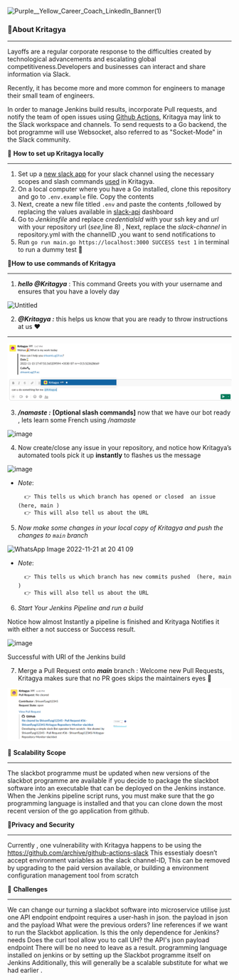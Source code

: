 
![Purple__Yellow_Career_Coach_LinkedIn_Banner(1)](https://user-images.githubusercontent.com/60812924/201931547-8aa0bb70-5510-4f27-9582-d044162089e5.png)

### 💫About Kritagya

---

Layoffs are a regular corporate response to the difficulties created by technological advancements and escalating global competitiveness.Developers and businesses can interact and share information via Slack.

Recently, it has become more and more common for engineers to manage their small team of engineers.

In order to manage Jenkins build results, incorporate Pull requests, and notify the team of open issues using [Github Actions](https://github.com/archive/github-actions-slack), Kritagya may link to the Slack workspace and channels. To send requests to a Go backend, the bot programme will use Websocket, also referred to as "Socket-Mode" in the Slack community.

💫 **How to set up Kritagya locally** 

---

1. Set up a [new slack app](https://api.slack.com/authentication/basics#creating) for your slack channel using  the necessary scopes and slash commands [used](https://gist.github.com/ShivamTyagi12345/419d2319674fa8cabb369482470565e3) in Kritagya.
2. On a local computer where you have a Go installed, clone this repository and go to `.env.example`  file. Copy the contents
3. Next, create a new file titled `.env` and paste the contents ,followed by replacing the values available in [slack-api](https://api.slack.com/apps) dashboard 
4. Go to *Jenkinsfile* and replace *credentialsId*  with your ssh key and *url* with your repository url (*see*,line 8) , Next, replace the *slack-channel* in  repository.yml with the channelID ,you want to send notifications to                        
5. Run `go run main.go https://localhost:3000 SUCCESS test 1` in terminal to run a dummy test 🎊

💫**How to use commands of Kritagya**

---

1.  ***hello @Kritagya*** : This command Greets you with your username and ensures that you have a lovely day

![Untitled](https://user-images.githubusercontent.com/60812924/201941587-6ef4e782-ba96-4dd2-8bab-1af481b36f26.png)

2.  ***<Any random text followed by> @Kritagya :*** this helps us know that you are ready to throw instructions at us ❤️
******

![Untitled](Public/Untitled%201.png)

3. ***/namaste :***  ******[******Optional slash commands******]****** now that we have our bot ready , lets learn some French using */namaste* 

![image](https://user-images.githubusercontent.com/60812924/215543531-6f89bdc9-fca0-4b2a-b391-270815b7f158.png)


4. Now create/close any issue in your repository, and notice how Kritagya’s automated tools pick it up **instantly** to flashes us the message 

![image](https://user-images.githubusercontent.com/60812924/201945629-db9c6acc-7432-4f19-acb7-b4f49baaefe6.png)


- *Note*: 

        👉 This tells us which branch has opened or closed  an issue  (here, main )
        👉 This will also tell us about the URL  

5. *Now make some changes in your local copy of Kritagya and push the changes to `main` branch* 

![WhatsApp Image 2022-11-21 at 20 41 09](https://user-images.githubusercontent.com/94890149/203089843-397b8a11-91f0-49ed-ad03-d0b41260f17b.jpeg)


- *Note*: 

        👉 This tells us which branch has new commits pushed  (here, main )
        👉 This will also tell us about the URL  


6. *Start Your Jenkins Pipeline and run a build*

Notice how almost Instantly a pipeline is finished and Krityaga Notifies it with either a not success or Success result.

![image](https://user-images.githubusercontent.com/60812924/215543956-af54c752-3106-44ba-b3e5-911609b18002.png)


Successful with URl of the Jenkins build

7. Merge a Pull Request onto ***main*** branch :  Welcome new Pull Requests, Kritagya makes sure that no PR goes skips the maintainers eyes 👏

![Untitled](Public/Untitled%208.png)


💫 **Scalability Scope**

---

The slackbot programme must be updated when new versions of the slackbot programme are available if you decide to package the slackbot software into an executable that can be deployed on the Jenkins instance. When the Jenkins pipeline script runs, you must make sure that the go programming language is installed and that you can clone down the most recent version of the go application from github.

💫**Privacy and Security**

---

Currently , one vulnerability with Kritagya happens to be using the https://github.com/archive/github-actions-slack 
This essestialy doesn’t accept environment variables as the slack channel-ID, This can be removed by upgrading to the paid version available, or building a environment configuration management tool from scratch

💫 **Challenges**

---


We can change our turning a slackbot software into microservice utilise just one API endpoint endpoint requires a user-hash in json. the payload in json and the payload What were the previous orders? line references if we want to run the Slackbot application. Is this the only dependence for Jenkins? needs Does the curl tool allow you to call UH? the API's json payload endpoint There will be no need to leave as a result. programming language installed on jenkins or by setting up the Slackbot programme itself on Jenkins Additionally, this will generally be a scalable substitute for what we had earlier .

